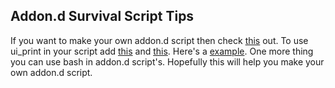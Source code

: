 ## Addon.d Survival Script Tips 
If you want to make your own addon.d script then check [this](https://github.com/LineageOS/android_vendor_lineage/commit/b1637c8e2b8c81ec469b303fa65b0a2612be3ae0) out.
To use ui_print in your script add [this](https://github.com/topjohnwu/Magisk/blob/master/scripts/addon.d.sh#L21-L26) and [this](https://github.com/TOBY19k/Seal-Os-Boot-Animation-Installer/blob/main/system/addon.d/19-SealOsBootAnimation.sh#L20-L22).
Here's a [example](https://github.com/TOBY19k/Seal-Os-Boot-Animation-Installer/blob/main/system/addon.d/19-SealOsBootAnimation.sh#L32).
One more thing you can use bash in addon.d script's.
Hopefully this will help you make your own addon.d script.
